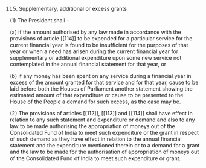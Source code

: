 115. Supplementary, additional or excess grants

(1) The President shall -

(a) if the amount authorised by any law made in accordance with the provisions of article [[114]]  to be expended for a particular service for the current financial year is found to be insufficient for the purposes of that year or when a need has arisen during the current financial year for supplementary or additional expenditure upon some new service not contemplated in the annual financial statement for that year, or

(b) if any money has been spent on any service during a financial year in excess of the amount granted for that service and for that year, cause to be laid before both the Houses of Parliament another statement showing the estimated amount of that expenditure or cause to be presented to the House of the People a demand for such excess, as the case may be.

(2) The provisions of articles [[112]], [[113]] and [[114]]  shall have effect in relation to any such statement and expenditure or demand and also to any law to be made authorising the appropriation of moneys out of the Consolidated Fund of India to meet such expenditure or the grant in respect of such demand as they have effect in relation to the annual financial statement and the expenditure mentioned therein or to a demand for a grant and the law to be made for the authorisation of appropriation of moneys out of the Consolidated Fund of India to meet such expenditure or grant.

